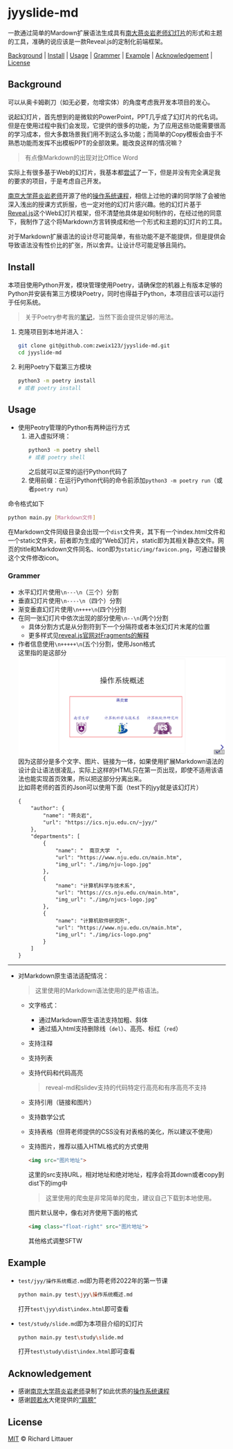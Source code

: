 # jyyslide-md

一款通过简单的Mardown扩展语法生成具有[南大蒋炎岩老师幻灯片](http://jyywiki.cn/OS/2022/slides/1.slides#/)的形式和主题的工具，准确的说应该是一款Reveal.js的定制化前端框架。

[Background](#background) | [Install](#install) | [Usage](#usage) | [Grammer](#grammer) | [Example](#example) | [Acknowledgement](#acknowledgement) | [License](#license)

## Background

可以从奥卡姆剃刀（如无必要，勿增实体）的角度考虑我开发本项目的发心。

说起幻灯片，首先想到的是微软的PowerPoint，PPT几乎成了幻灯片的代名词。但是在使用过程中我们会发现，它提供的很多的功能，为了应用这些功能需要很高的学习成本，但大多数场景我们用不到这么多功能；而简单的Copy模板会由于不熟悉功能而发挥不出模板PPT的全部效果。能改良这样的情况嘛？
>有点像Markdown的出现对比Office Word

实际上有很多基于Web的幻灯片，我基本都[尝试](https://github.com/zweix123/CS-notes/blob/master/Missing-Semester/slide.md)了一下，但是并没有完全满足我的要求的项目，于是考虑自己开发。

[南京大学蒋炎岩老师](https://ics.nju.edu.cn/~jyy)开源了他的[操作系统课程](https://space.bilibili.com/202224425)，相信上过他的课的同学除了会被他深入浅出的授课方式折服，也一定对他的幻灯片感兴趣。他的幻灯片基于[Reveal.js](https://revealjs.com/)这个Web幻灯片框架，但不清楚他具体是如何制作的，在经过他的同意下，我制作了这个将Markdown方言转换成和他一个形式和主题的幻灯片的工具。

对于Markdown扩展语法的设计尽可能简单，有些功能不是不能提供，但是提供会导致语法没有性价比的扩张，所以舍弃。让设计尽可能足够且简约。

## Install

本项目使用Python开发，模块管理使用Poetry，请确保您的机器上有版本足够的Python并安装有第三方模块Poetry，同时也得益于Python，本项目应该可以运行于任何系统。
>关于Poetry参考我的[笔记](https://github.com/zweix123/CS-notes/blob/master/Programing-Language/Python/poetry.md)，当然下面会提供足够的用法。

1. 克隆项目到本地并进入：
    ```bash
    git clone git@github.com:zweix123/jyyslide-md.git
    cd jyyslide-md
    ```
2. 利用Poetry下载第三方模块
    ```bash
    python3 -m poetry install
    # 或者 poetry install
    ```


## Usage

+ 使用Peotry管理的Python有两种运行方式
  1. 进入虚拟环境：
      ```bash
      python3 -m poetry shell
      # 或者 poetry shell
      ```
      之后就可以正常的运行Python代码了
  2. 使用前缀：在运行Python代码的命令前添加`python3 -m poetry run`（或者`poetry run`）

命令格式如下
```bash
python main.py [Markdown文件]
```
在Markdown文件同级目录会出现一个`dist`文件夹，其下有一个index.html文件和一个static文件夹，前者即为生成的“Web幻灯片，static即为其相关静态文件。网页的title和Markdown文件同名、icon即为`static/img/favicon.png`，可通过替换这个文件修改icon。



### Grammer

+ 水平幻灯片使用`\n---\n`（三个）分割
+ 垂直幻灯片使用`\n----\n`（四个）分割
+ 渐变垂直幻灯片使用`\n++++\n`(四个)分割
+ 在同一张幻灯片中依次出现的部分使用`\n--\n`(两个)分割
  + 具体分割方式是从分割符到下一个分隔符或者本张幻灯片末尾的位置
  + 更多样式见[reveal.js官网对Fragments的解释](https://revealjs.com/fragments/)
+ 作者信息使用`\n+++++\n`(五个)分割，使用Json格式  
  这里指的是这部分  
  ![](./img/author.png)
  因为这部分是多个文字、图片、链接为一体，如果使用扩展Markdown语法的设计会让语法很凌乱，实际上这样的HTML只在第一页出现，即使不适用该语法也能实现首页效果，所以把这部分分离出来。  
  比如蒋老师的首页的Json可以使用下面（test下的jyy就是该幻灯片）
  ```
  {
      "author": {
          "name": "蒋炎岩",
          "url": "https://ics.nju.edu.cn/~jyy/"
      },
      "departments": [
          {
              "name": "  南京大学  ",
              "url": "https://www.nju.edu.cn/main.htm",
              "img_url": "./img/nju-logo.jpg"
          },
          {
              "name": "计算机科学与技术系",
              "url": "https://cs.nju.edu.cn/main.htm",
              "img_url": "./img/njucs-logo.jpg"
          },
          {
              "name": "计算机软件研究所",
              "url": "https://www.nju.edu.cn/main.htm",
              "img_url": "./img/ics-logo.png"
          }
      ]
  }
  ```

---

+ 对Markdown原生语法适配情况：
  >这里使用的Markdown语法使用的是严格语法。
    + 文字格式：
        + 通过Markdown原生语法支持加粗、斜体
        + 通过插入html支持删除线（`del`）、高亮、标红（`red`）
    + 支持注释
    + 支持列表
    + 支持代码和代码高亮
        >reveal-md和slidev支持的代码特定行高亮和有序高亮不支持
    + 支持引用（链接和图片）
    + 支持数学公式
    + 支持表格（但蒋老师提供的CSS没有对表格的美化，所以建议不使用）
    + 支持图片，推荐以插入HTML格式的方式使用
      ```html
      <img src="图片地址">
      ```
      这里的src支持URL，相对地址和绝对地址，程序会将其down或者copy到dist下的img中
      >这里使用的爬虫是非常简单的爬虫，建议自己下载到本地使用。
      
      图片默认居中，像右对齐使用下面的格式
      ```html
      <img class="float-right" src="图片地址">
      ```
      其他格式调整SFTW

## Example

+ `test/jyy/操作系统概述.md`即为蒋老师2022年的第一节课
  ```bash
  python main.py test\jyy\操作系统概述.md
  ```
  打开`test\jyy\dist\index.html`即可查看

+ `test/study/slide.md`即为本项目介绍的幻灯片
  ```bash
  python main.py test\study\slide.md
  ```
  打开`test\study\dist\index.html`即可查看

## Acknowledgement
+ 感谢[南京大学蒋炎岩老师](https://ics.nju.edu.cn/~jyy/)录制了如此优质的[操作系统课程](https://jyywiki.cn/)
+ 感谢[顾若水](https://github.com/ruoshui255)大佬提供的[“肩膀”](./src/backup/rouv/ruoshui255.md.py)

## License

[MIT](LICENSE) © Richard Littauer